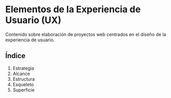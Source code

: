 # Elementos de la Experiencia de Usuario (UX)

Contenido sobre elaboración de proyectos web centrados en el diseño de la experiencia de usuario.

## Índice

1. Estrategia
2. Alcance
3. Estructura
4. Esqueleto
5. Superficie